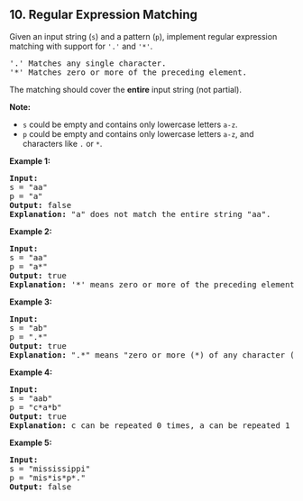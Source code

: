 ## 10. Regular Expression Matching
<p>Given an input string (<code>s</code>) and a pattern (<code>p</code>), implement regular expression matching with support for <code>&#39;.&#39;</code> and <code>&#39;*&#39;</code>.</p>

<pre>
&#39;.&#39; Matches any single character.
&#39;*&#39; Matches zero or more of the preceding element.
</pre>

<p>The matching should cover the <strong>entire</strong> input string (not partial).</p>

<p><strong>Note:</strong></p>

<ul>
	<li><code>s</code>&nbsp;could be empty and contains only lowercase letters <code>a-z</code>.</li>
	<li><code>p</code> could be empty and contains only lowercase letters <code>a-z</code>, and characters like&nbsp;<code>.</code>&nbsp;or&nbsp;<code>*</code>.</li>
</ul>

<p><strong>Example 1:</strong></p>

<pre>
<strong>Input:</strong>
s = &quot;aa&quot;
p = &quot;a&quot;
<strong>Output:</strong> false
<strong>Explanation:</strong> &quot;a&quot; does not match the entire string &quot;aa&quot;.
</pre>

<p><strong>Example 2:</strong></p>

<pre>
<strong>Input:</strong>
s = &quot;aa&quot;
p = &quot;a*&quot;
<strong>Output:</strong> true
<strong>Explanation:</strong>&nbsp;&#39;*&#39; means zero or more of the preceding&nbsp;element, &#39;a&#39;. Therefore, by repeating &#39;a&#39; once, it becomes &quot;aa&quot;.
</pre>

<p><strong>Example 3:</strong></p>

<pre>
<strong>Input:</strong>
s = &quot;ab&quot;
p = &quot;.*&quot;
<strong>Output:</strong> true
<strong>Explanation:</strong>&nbsp;&quot;.*&quot; means &quot;zero or more (*) of any character (.)&quot;.
</pre>

<p><strong>Example 4:</strong></p>

<pre>
<strong>Input:</strong>
s = &quot;aab&quot;
p = &quot;c*a*b&quot;
<strong>Output:</strong> true
<strong>Explanation:</strong>&nbsp;c can be repeated 0 times, a can be repeated 1 time. Therefore, it matches &quot;aab&quot;.
</pre>

<p><strong>Example 5:</strong></p>

<pre>
<strong>Input:</strong>
s = &quot;mississippi&quot;
p = &quot;mis*is*p*.&quot;
<strong>Output:</strong> false
</pre>
